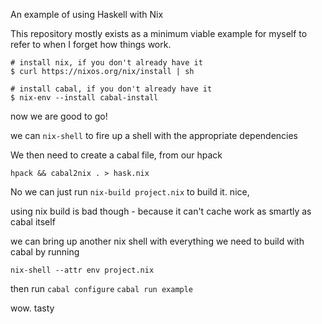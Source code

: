 An example of using Haskell with Nix

This repository mostly exists as a minimum viable example for myself to refer to
when I forget how things work.

```
# install nix, if you don't already have it
$ curl https://nixos.org/nix/install | sh

# install cabal, if you don't already have it
$ nix-env --install cabal-install
```

now we are good to go!

we can `nix-shell` to fire up a shell with the appropriate dependencies


We then need to create a cabal file, from our hpack

`hpack && cabal2nix . > hask.nix`

No we can just run
`nix-build project.nix`
to build it. nice,


using nix build is bad though - because it can't cache work as smartly as cabal
itself


we can bring up another nix shell with everything we need to build with cabal by
running

`nix-shell --attr env project.nix`

then run
`cabal configure`
`cabal run example`

wow. tasty


